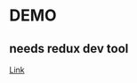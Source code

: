 # DEMO
## needs redux dev tool
<a href="https://react-shopping-list-yixuan.herokuapp.com/">Link</a>
